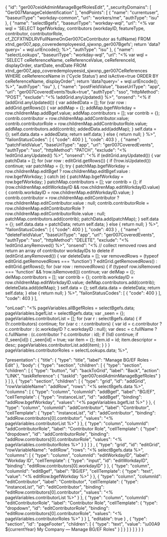 {
  "id": "ger007ceidAdminManageBgefRolesEdit",
  "_securityDomains": [
    "Ger007ManageCeIdentification"
  ],
  "endPoints": [
    {
      "name": "currentuser",
      "baseurlType": "workday-common",
      "url": "workers/me",
      "authType": "isu"
    },
    {
      "name": "selectBgefs",
      "baseurlType": "workday-wql",
      "url": "<% var wql = 'SELECT bgefWorkday, contributors (workdayID, featureType, contributor, contributorRole, cf_ZCFXTNDLRVFullNameOnGer007CeContributor as fullName) FROM xtnd_ger007_app_coveredemployeesid_sjwxnp_ger007Bgefs'; return 'data?query=' + wql.urlEncode(); %>",
      "authType": "isu"
    },
    {
      "name": "selectLookups",
      "baseurlType": "workday-wql",
      "url": "<% var wql = 'SELECT ceReferenceName, ceReferenceValue, ceReferenceId, displayOrder, startDate, endDate FROM xtnd_ger007_app_coveredemployeesid_sjwxnp_ger007CeReferences WHERE ceReferenceName in ('Cycle Status') and isActive=true ORDER BY ceReferenceName, displayOrder\"; return 'data?query=' + wql.urlEncode(); %>",
      "authType": "isu"
    },
    {
      "name": "postFieldValue",
      "baseUrlType": "app",
      "url": "ger007CoveredEvents?bulk=true",
      "authType": "sso",
      "httpMethod": "POST",
      "exclude": "<% !addGrid.anyUpdated() %>",
  "onsend": "<% if (addGrid.anyUpdated()) { var addedData = []; for (var row : addGrid.getRows()) { var addMap = {}; addMap.bgefWorkday = row.childrenMap.addBgef.value; addMap.contributors = []; var contrib = {}; contrib.contributor = row.childrenMap.addContributor.value; contrib.contributorRole = row.childrenMap.addContributorRole.value; addMap.contributors.add(contrib); addedData.add(addMap); } self.data = {}; self.data.data = addedData; return self.data; } else { return null; } %>",
      "failonStatusCodes": [
        { "code": 400 }
      ],
      "code": 403
    }
    ,
    {
      "name": "patchFieldValue",
      "baseUrlType": "app",
      "url": "ger007CoveredEvents",
      "authType": "sso",
      "httpMethod": "PATCH",
      "exclude": "<% !editGrid.anyUpdated() %>",
  "onsend": "<% if (editGrid.anyUpdated()) { var patchData = []; for (var row : editGrid.getRows()) { if (!row.isUpdated()) continue; var patchMap = {}; try { patchMap.bgefWorkday = row.childrenMap.editBgef ? row.childrenMap.editBgef.value : row.bgefWorkday; } catch (e) { patchMap.bgefWorkday = row.bgefWorkday; } patchMap.contributors = []; var contrib = {}; if (row.childrenMap.editWorkdayID && row.childrenMap.editWorkdayID.value) { contrib.workdayID = row.childrenMap.editWorkdayID.value; } contrib.contributor = row.childrenMap.editContributor ? row.childrenMap.editContributor.value : null; contrib.contributorRole = row.childrenMap.editContributorRole ? row.childrenMap.editContributorRole.value : null; patchMap.contributors.add(contrib); patchData.add(patchMap); } self.data = {}; self.data.data = patchData; return self.data; } else { return null; } %>",
      "failonStatusCodes": [ { "code": 400 } ],
      "code": 403
    }
    ,
    {
      "name": "deleteFieldValue",
      "baseUrlType": "app",
      "url": "ger007CoveredEvents",
      "authType": "sso",
      "httpMethod": "DELETE",
      "exclude": "<% !editGrid.anyRemoved() %>",
  "onsend": "<% // collect removed rows and return an array of contributor workdayIDs to delete if (editGrid.anyRemoved()) { var deleteData = []; var removedRows = (typeof editGrid.getRemovedRows === 'function') ? editGrid.getRemovedRows() : editGrid.getRows(); for (var row : removedRows) { if (typeof row.isRemoved === 'function' && !row.isRemoved()) continue; var delMap = {}; delMap.contributors = []; var contrib = {}; contrib.workdayID = row.childrenMap.editWorkdayID.value; delMap.contributors.add(contrib); deleteData.add(delMap); } self.data = {}; self.data.data = deleteData; return self.data; } else { return null; } %>",
      "failonStatusCodes": [ { "code": 400 } ],
      "code": 403
    }
  ],
  
  "onLoad": "<% pageVariables.allBgefRoles = selectBgefs.data; pageVariables.bgefList = selectBgefs.data; var _seen = {}; pageVariables.contributorList = []; for (var r : selectBgefs.data) { if (!r.contributors) continue; for (var c : r.contributors) { var id = c.contributor ? c.contributor : (c.workdayID ? c.workdayID : null); var desc = c.fullName ? c.fullName : (c.contributor ? c.contributor : id); if (!id) continue; if (!_seen[id]) { _seen[id] = true; var item = {}; item.id = id; item.descriptor = desc; pageVariables.contributorList.add(item); } } } pageVariables.contributorRoles = selectLookups.data; %>",

  "presentation": {
    "title": { "type": "title", "label": "Manage BG/EF Roles - Edit" },
    "body": {
      "type": "section",
      "children": [
        {
          "type": "section",
          "children": [
            { "type": "button", "id": "backToGrid", "label": "Back", "action": "LINK", "taskReference": { "taskId": "ger007ceidAdminManageBgefRoles" } }
          ]
        },
        {
          "type": "section",
          "children": [
            {
              "type": "grid",
              "id": "addGrid",
              "rowVariableName": "addRow",
              "rows": "<% selectBgefs.data %>",
              "columns": [
                { "type": "column", "columnId": "addBgef", "label": "BG/EF", "cellTemplate": { "type": "instanceList", "id": "addBgef", "binding": "addRow.bgefWorkday", "values": "<% pageVariables.bgefList %>" } },
                { "type": "column", "columnId": "addContributor", "label": "Contributor", "cellTemplate": { "type": "instanceList", "id": "addContributor", "binding": "addRow.contributors[0].contributor", "values": "<% pageVariables.contributorList %>" } },
                { "type": "column", "columnId": "addContributorRole", "label": "Contributor Role", "cellTemplate": { "type": "dropdown", "id": "addContributorRole", "binding": "addRow.contributors[0].contributorRole", "values": "<% pageVariables.contributorRoles %>" } }
              ]
            }
            ,
            {
              "type": "grid",
              "id": "editGrid",
              "rowVariableName": "editRow",
              "rows": "<% selectBgefs.data %>",
              "columns": [
                { "type": "column", "columnId": "editWorkdayID", "label": "Workday ID", "cellTemplate": { "type": "input", "id": "editWorkdayID", "binding": "editRow.contributors[0].workdayID" } },
                { "type": "column", "columnId": "editBgef", "label": "BG/EF", "cellTemplate": { "type": "text", "value": "<% editRow.bgefWorkday %>" } },
                { "type": "column", "columnId": "editContributor", "label": "Contributor", "cellTemplate": { "type": "instanceList", "id": "editContributor", "binding": "editRow.contributors[0].contributor", "values": "<% pageVariables.contributorList %>" } },
                { "type": "column", "columnId": "editContributorRole", "label": "Contributor Role", "cellTemplate": { "type": "dropdown", "id": "editContributorRole", "binding": "editRow.contributors[0].contributorRole", "values": "<% pageVariables.contributorRoles %>" } }
              ],
              "editable": true
            }
          ,
          {
            "type": "section",
            "id": "pageFooter",
            "children": [
              { "type": "text", "value": "\u00A9 ${currentYear} My Company — Manage BG/EF Roles" }
            ]
          }
          ]
        }
      ]
    }
  }
}
